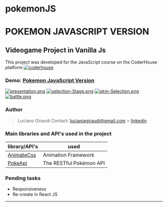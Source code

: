 # pokemonJS
#  POKEMON JAVASCRIPT VERSION

## Videogame Project in Vanilla Js 

This project was developed for the JavaScript course on the CoderHouse platform [![coderhouse](https://emprelatam.com/wp-content/uploads/2019/10/logos-coderhouse-01.png)](https://www.coderhouse.com/)

### Demo: [Pokemon JavaScript Version](https://luagir94.github.io/pokemonJS/)

[![presentation.png](https://i.postimg.cc/154Z2JQQ/presentation.png)](https://postimg.cc/2VpJBdyc)
[![selection-Stage.png](https://i.postimg.cc/FFT4Twwp/selection-Stage.png)](https://postimg.cc/0rKFQXkK)
[![pkm-Selection.png](https://i.postimg.cc/L5QFhZjw/pkm-Selection.png)](https://postimg.cc/p5j66rGJ)
[![battle.png](https://i.postimg.cc/MK48SV6j/battle.png)](https://postimg.cc/bsQ50G2z)

### Author

> Luciano Giraudi
> Contact: lucianiagiraudi@gmail.com > [linkedin](https://www.linkedin.com/in/lucianogiraudi/)


### Main libraries and API's used in the project

| library/API's                                                    | used                      |
| ---------------------------------------------------------------- | ------------------------- |
| [AnimateCss](https://animate.style/)                             | Animation Framework       |
| [PokeApi](https://pokeapi.co/)                                   | The RESTful Pokémon API   |



### Pending tasks

- Responsiveness
- Re-create in React JS

---
